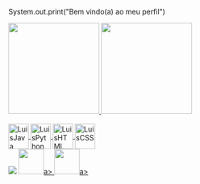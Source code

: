 System.out.print("Bem vindo(a) ao meu perfil")
<div>
 <a href="https://github.com/Luis-Felipe-Queiroz">
 <img height="180em" src="https://github-readme-stats.vercel.app/api?username=Luis-Felipe-Queiroz&show_icons=true&theme=dracula&include_all_commits=true&count_private=true"/>
 <img height="180em" src="https://github-readme-stats.vercel.app/api/top-langs/?username=Luis-Felipe-Queiroz&layout=compact&langs_count=16&theme=dracula"/>
</div>

<div style="display: incline block"><br>
 <img align="center" alt ="LuisJava" height="50" width="40" src="https://icongr.am/devicon/java-original-wordmark.svg?size=128&color=currentColor">
 <img align="center" alt ="LuisPython" height="50" width="40" src="https://icongr.am/devicon/python-original.svg?size=128&color=currentColor">
 <img align="center" alt ="LuisHTML" height="50" width="40" src="https://icongr.am/devicon/html5-original-wordmark.svg?size=128&color=currentColor">
 <img align="center" alt ="LuisCSS" height="50" width="40" src="https://icongr.am/devicon/css3-original-wordmark.svg?size=128&color=currentColor">

 <div>
  <a href= "nascime2004@gmail.com"><img src="https://img.shields.io/badge/Gmail-D14836?style=for-the-badge&logo=gmail&logoColor=white" target="blank"></a>
  <a href= "https://l1nk.dev/Luis-Felipe-Queiroz-Do-Nascimento" target ="blank"><img src="https://img.shields.io/badge/LinkedIn-0077B5?style=for-the- 
  badge&logo=linkedin&logoColor=white" target="blank" width="50" ></img>a>
  <a href= "https://www.instagram.com/luisinn_16?igsh=MXBjeW9nMHl4b2tpaQ==" target ="blank"><img src="https://img.shields.io/badge/Instagram-E4405F?style=for-the-badge&logo=instagram&logoColor=white" target="blank" width="50" ></img>a>
 </div>
